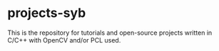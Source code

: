 projects-syb
============

This is the repository for tutorials and open-source projects written in C/C++ with OpenCV and/or PCL used.
